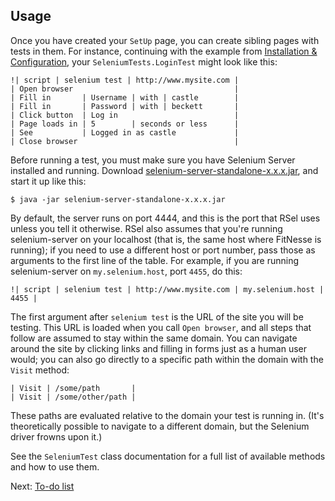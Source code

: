 Usage
-----

Once you have created your `SetUp` page, you can create sibling pages with
tests in them. For instance, continuing with the example from
[Installation & Configuration](install.md), your `SeleniumTests.LoginTest`
might look like this:

    !| script | selenium test | http://www.mysite.com |
    | Open browser                                    |
    | Fill in       | Username | with | castle        |
    | Fill in       | Password | with | beckett       |
    | Click button  | Log in                          |
    | Page loads in | 5        | seconds or less      |
    | See           | Logged in as castle             |
    | Close browser                                   |

Before running a test, you must make sure you have Selenium Server installed and running.
Download [selenium-server-standalone-x.x.x.jar](http://seleniumhq.org/download/), and start
it up like this:

    $ java -jar selenium-server-standalone-x.x.x.jar

By default, the server runs on port 4444, and this is the port that RSel uses
unless you tell it otherwise. RSel also assumes that you're running
selenium-server on your localhost (that is, the same host where FitNesse is
running); if you need to use a different host or port number, pass those as
arguments to the first line of the table. For example, if you are running
selenium-server on `my.selenium.host`, port `4455`, do this:

    !| script | selenium test | http://www.mysite.com | my.selenium.host | 4455 |

The first argument after `selenium test` is the URL of the site you will be testing.
This URL is loaded when you call `Open browser`, and all steps that follow are
assumed to stay within the same domain. You can navigate around the site by
clicking links and filling in forms just as a human user would; you can also go
directly to a specific path within the domain with the `Visit` method:

    | Visit | /some/path       |
    | Visit | /some/other/path |

These paths are evaluated relative to the domain your test is running in. (It's
theoretically possible to navigate to a different domain, but the Selenium
driver frowns upon it.)

See the `SeleniumTest` class documentation for a full list of available methods
and how to use them.

Next: [To-do list](todo.md)

